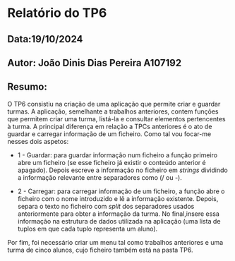 # Relatório do TP6
## Data:19/10/2024
## Autor: João Dinis Dias Pereira A107192

## Resumo:

O TP6 consistiu na criação de uma aplicação que permite criar e guardar turmas.
A aplicação, semelhante a trabalhos anteriores, contem funções que permitem criar uma turma, listá-la e consultar elementos pertencentes à turma.
A principal diferença em relação a TPCs anteriores é o ato de guardar e carregar informação de um ficheiro. Como tal vou focar-me nesses dois aspetos:
* 1 - Guardar: para guardar informação num ficheiro a função primeiro abre um ficheiro (se esse ficheiro já existir o conteúdo anterior é apagado). Depois escreve a informação no ficheiro em *strings* dividindo a informação relevante entre separadores como (/ ou -).

* 2 - Carregar: para carregar informação de um ficheiro, a função abre o ficheiro com o nome introduzido e lê a informação existente. Depois, separa o texto no ficheiro com *split* dos separadores usados anteriormente para obter a informação da turma. No final,insere essa informação na estrutura de dados utilizada na aplicação (uma lista de tuplos em que cada tuplo representa um aluno).

Por fim, foi necessário criar um menu tal como trabalhos anteriores e uma turma de cinco alunos, cujo ficheiro também está na pasta TP6.